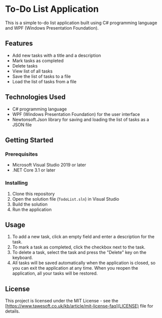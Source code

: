 # To-Do List Application

This is a simple to-do list application built using C# programming language and WPF (Windows Presentation Foundation).

## Features

- Add new tasks with a title and a description
- Mark tasks as completed
- Delete tasks
- View list of all tasks
- Save the list of tasks to a file
- Load the list of tasks from a file

## Technologies Used

- C# programming language
- WPF (Windows Presentation Foundation) for the user interface
- Newtonsoft.Json library for saving and loading the list of tasks as a JSON file

## Getting Started

### Prerequisites

- Microsoft Visual Studio 2019 or later
- .NET Core 3.1 or later

### Installing

1. Clone this repository
2. Open the solution file (`TodoList.sln`) in Visual Studio
3. Build the solution
4. Run the application

## Usage

1. To add a new task, click an empty field and enter a description for the task.
2. To mark a task as completed, click the checkbox next to the task.
3. To delete a task, select the task and press the "Delete" key on the keyboard.
4. All tasks will be saved automatically when the application is closed, so you can exit the application at any time. When you reopen the application, all your tasks will be restored.

## License

This project is licensed under the MIT License - see the [https://www.tawesoft.co.uk/kb/article/mit-license-faq](LICENSE) file for details.